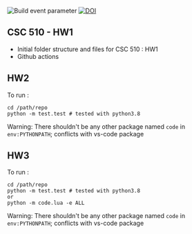 ![Build event parameter](https://github.com/nakraft/CSC510/actions/workflows/main.yml/badge.svg?event=push) [![DOI](https://zenodo.org/badge/DOI/10.5281/zenodo.7033333.svg)](https://doi.org/10.5281/zenodo.7033333)

## CSC 510 - HW1

* Initial folder structure and files for CSC 510 : HW1
* Github actions

## HW2
To run :

```
cd /path/repo
python -m test.test # tested with python3.8
```
Warning:
There shouldn't be any other package named `code` in `env:PYTHONPATH`; conflicts with vs-code package

## HW3
To run :

```
cd /path/repo
python -m test.test # tested with python3.8
or
python -m code.lua -e ALL
```
Warning:
There shouldn't be any other package named `code` in `env:PYTHONPATH`; conflicts with vs-code package
